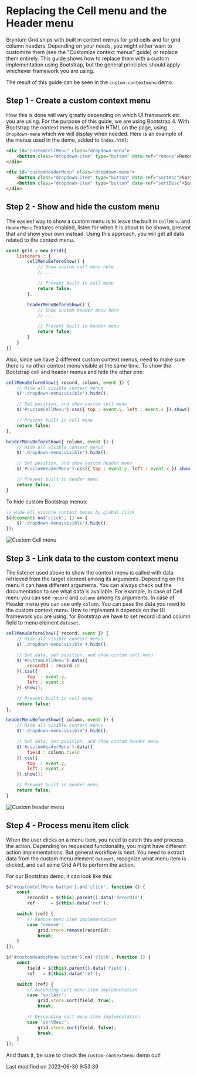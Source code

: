 # Replacing the Cell menu and the Header menu

Bryntum Grid ships with built in context menus for grid cells and for grid column headers. Depending on your needs,
you might either want to customize them (see the "Customize context menus" guide) or replace them entirely.
This guide shows how to replace them with a custom implementation using Bootstrap,
but the general principles should apply whichever framework you are using.

The result of this guide can be seen in the `custom-contextmenu` demo.

## Step 1 - Create a custom context menu

How this is done will vary greatly depending on which UI framework etc. you are using. For the purpose of this guide, we
are using Bootstrap 4. With Bootstrap the context menu is defined in HTML on the page, using `dropdown-menu`
which we will display when needed. Here is an example of the menus used in the demo, added to `index.html`:

```html
<div id="customCellMenu" class="dropdown-menu">
	<button class="dropdown-item" type="button" data-ref="remove">Remove</button>
</div>

<div id="customHeaderMenu" class="dropdown-menu">
	<button class="dropdown-item" type="button" data-ref="sortAsc">Sort Asc</button>
	<button class="dropdown-item" type="button" data-ref="sortDesc">Sort Desc</button>
</div>
```

## Step 2 - Show and hide the custom menu

The easiest way to show a custom menu is to leave the built in `CellMenu` and `HeaderMenu` features enabled,
listen for when it is about to be shown, prevent that and show your own instead. Using this approach,
you will get all data related to the context menu.

```javascript
const grid = new Grid({
    listeners : {
        cellMenuBeforeShow() {
            // Show custom cell menu here
            // ...

            // Prevent built in cell menu
            return false;
        },

        headerMenuBeforeShow() {
            // Show custom header menu here
            // ...

            // Prevent built in header menu
            return false;
        }
    }
})
```

Also, since we have 2 different custom context menus, need to make sure there is no other context menu visible at the same time.
To show the Bootstrap cell and header menus and hide the other one:

```javascript
cellMenuBeforeShow({ record, column, event }) {
    // Hide all visible context menus
    $('.dropdown-menu:visible').hide();

    // Set position, and show custom cell menu
    $('#customCellMenu').css({ top : event.y, left : event.x }).show();

    // Prevent built in cell menu
    return false;
},

headerMenuBeforeShow({ column, event }) {
    // Hide all visible context menus
    $('.dropdown-menu:visible').hide();

    // Set position, and show custom header menu
    $('#customHeaderMenu').css({ top : event.y, left : event.x }).show();

    // Prevent built in header menu
    return false;
}
```

To hide custom Bootstrap menus:

```javascript
// Hide all visible context menus by global click
$(document).on('click', () => {
    $('.dropdown-menu:visible').hide();
});
```

<img src="Grid/custom-cell-menu.png" alt="Custom Cell menu"/>

## Step 3 - Link data to the custom context menu

The listener used above to show the context menu is called with data retrieved from the target element among its arguments.
Depending on the menu it can have different arguments. You can always check out the documentation to see what data is available.
For example, in case of Cell menu you can see `record` and `column` among its arguments. In case of Header menu you can see
only `column`. You can pass the data you need to the custom context menu. How to implement it depends on the UI framework
you are using, for Bootstrap we have to set record id and column field to menu element `dataset`.

```javascript
cellMenuBeforeShow({ record, event }) {
    // Hide all visible context menus
    $('.dropdown-menu:visible').hide();

    // Set data, set position, and show custom cell menu
    $('#customCellMenu').data({
        recordId : record.id
    }).css({
        top  : event.y,
        left : event.x
    }).show();

    // Prevent built in cell menu
    return false;
},

headerMenuBeforeShow({ column, event }) {
    // Hide all visible context menus
    $('.dropdown-menu:visible').hide();

    // Set data, set position, and show custom header menu
    $('#customHeaderMenu').data({
        field : column.field
    }).css({
        top  : event.y,
        left : event.x
    }).show();

    // Prevent built in header menu
    return false;
}
```

<img src="Grid/custom-header-menu.png" alt="Custom header menu"/>

## Step 4 - Process menu item click

When the user clicks on a menu item, you need to catch this and process the action. Depending on requested functionality,
you might have different action implementations. But general workflow is next. You need to extract data from the custom
menu element `dataset`, recognize what menu item is clicked, and call some Grid API to perform the action.

For our Bootstrap demo, it can look like this:

```javascript
$('#customCellMenu button').on('click', function () {
    const
        recordId = $(this).parent().data('recordId'),
        ref      = $(this).data('ref');

    switch (ref) {
        // Remove menu item implementation
        case 'remove':
            grid.store.remove(recordId);
            break;
    }
});

$('#customHeaderMenu button').on('click', function () {
    const
        field = $(this).parent().data('field'),
        ref   = $(this).data('ref');

    switch (ref) {
        // Ascending sort menu item implementation
        case 'sortAsc':
            grid.store.sort(field, true);
            break;

        // Descending sort menu item implementation
        case 'sortDesc':
            grid.store.sort(field, false);
            break;
    }
});
```

And thats it, be sure to check the `custom-contextmenu` demo out!


<p class="last-modified">Last modified on 2023-06-30 9:53:39</p>